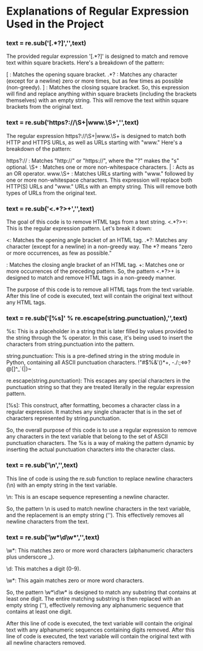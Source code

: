 # Explanations of Regular Expression Used in the Project

### text = re.sub('[.*?]','',text)

The provided regular expression '[.*?]' is designed to match and remove text within square brackets. Here's a breakdown of the pattern:

[ : Matches the opening square bracket. .*? : Matches any character (except for a newline) zero or more times, but as few times as possible (non-greedy). ] : Matches the closing square bracket. So, this expression will find and replace anything within square brackets (including the brackets themselves) with an empty string. This will remove the text within square brackets from the original text.

### text = re.sub('https?://\S+|www.\S+','',text)

The regular expression https?://\S+|www.\S+ is designed to match both HTTP and HTTPS URLs, as well as URLs starting with "www." Here's a breakdown of the pattern:

https?:// : Matches "http://" or "https://", where the "?" makes the "s" optional. \S+ : Matches one or more non-whitespace characters. | : Acts as an OR operator. www.\S+ : Matches URLs starting with "www." followed by one or more non-whitespace characters. This expression will replace both HTTP(S) URLs and "www." URLs with an empty string. This will remove both types of URLs from the original text.

### text = re.sub('<.*?>+','',text)

The goal of this code is to remove HTML tags from a text string. <.*?>+: This is the regular expression pattern. Let's break it down:

<: Matches the opening angle bracket of an HTML tag. .*?: Matches any character (except for a newline) in a non-greedy way. The *? means "zero or more occurrences, as few as possible."

: Matches the closing angle bracket of an HTML tag. +: Matches one or more occurrences of the preceding pattern. So, the pattern <.*?>+ is designed to match and remove HTML tags in a non-greedy manner.

The purpose of this code is to remove all HTML tags from the text variable. After this line of code is executed, text will contain the original text without any HTML tags.

### text = re.sub('[%s]' % re.escape(string.punctuation),'',text)

%s: This is a placeholder in a string that is later filled by values provided to the string through the % operator. In this case, it's being used to insert the characters from string.punctuation into the pattern.

string.punctuation: This is a pre-defined string in the string module in Python, containing all ASCII punctuation characters. !"#$%&'()*+, -./:;<=>?@[]^_`{|}~

re.escape(string.punctuation): This escapes any special characters in the punctuation string so that they are treated literally in the regular expression pattern.

[%s]: This construct, after formatting, becomes a character class in a regular expression. It matches any single character that is in the set of characters represented by string.punctuation.

So, the overall purpose of this code is to use a regular expression to remove any characters in the text variable that belong to the set of ASCII punctuation characters. The %s is a way of making the pattern dynamic by inserting the actual punctuation characters into the character class.

### text = re.sub('\n','',text)

This line of code is using the re.sub function to replace newline characters (\n) with an empty string in the text variable.

\n: This is an escape sequence representing a newline character.

So, the pattern \n is used to match newline characters in the text variable, and the replacement is an empty string (''). This effectively removes all newline characters from the text.

### text = re.sub('\w*\d\w*','',text)

\w*: This matches zero or more word characters (alphanumeric characters plus underscore _).

\d: This matches a digit (0-9).

\w*: This again matches zero or more word characters.

So, the pattern \w*\d\w* is designed to match any substring that contains at least one digit. The entire matching substring is then replaced with an empty string (''), effectively removing any alphanumeric sequence that contains at least one digit.

After this line of code is executed, the text variable will contain the original text with any alphanumeric sequences containing digits removed. After this line of code is executed, the text variable will contain the original text with all newline characters removed.
